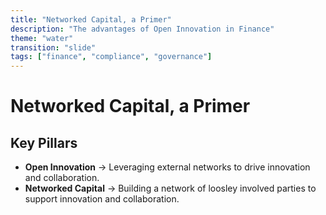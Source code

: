```yaml
---
title: "Networked Capital, a Primer"
description: "The advantages of Open Innovation in Finance"
theme: "water"
transition: "slide"
tags: ["finance", "compliance", "governance"]
---
```


# Networked Capital, a Primer

## Key Pillars

- **Open Innovation** → Leveraging external networks to drive innovation and collaboration.
- **Networked Capital** → Building a network of loosley involved parties to support innovation and collaboration.

